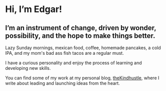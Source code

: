 <h1>Hi, I’m Edgar!</h1>

<h2>I’m an instrument of change, driven by wonder, possibility, and the hope to make things better.</h2> 

Lazy Sunday mornings, mexican food, coffee, homemade pancakes, a cold IPA, and my mom's bad ass fish tacos are a regular must.

I have a curious personality and enjoy the process of learning and developing new skills.

You can find some of my work at my personal blog, [theKindhustle](https://thekindhustle.com), where I write about leading and launching ideas from the heart. 
